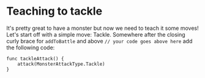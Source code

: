 Teaching to tackle
==================
It's pretty great to have a monster but now we need to teach it some moves! Let's start off with a simple move: Tackle. Somewhere after the closing curly brace for ```addToBattle``` and above ```// your code goes above here``` add the following code:

	func tackleAttack() {
    	attack(MonsterAttackType.Tackle)
  	}